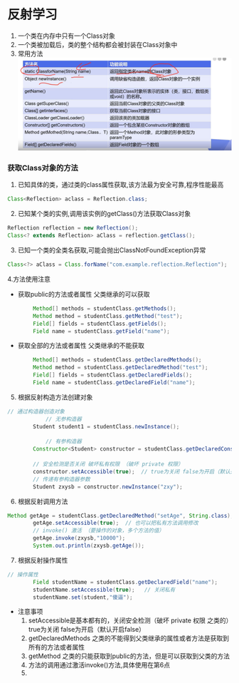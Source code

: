 # 反射学习

1. 一个类在内存中只有一个Class对象
2. 一个类被加载后，类的整个结构都会被封装在Class对象中
3. 常用方法
![img.png](img.png)

### 获取Class对象的方法

1. 已知具体的类，通过类的class属性获取,该方法最为安全可靠,程序性能最高

```java
Class<Reflection> aclass = Reflection.class;
```
2. 已知某个类的实例,调用该实例的getClass()方法获取Class对象
```java
Reflection reflection = new Reflection();
Class<? extends Reflection> aClass = reflection.getClass();
```
3. 已知一个类的全类名获取,可能会抛出ClassNotFoundException异常
```java
Class<?> aClass = Class.forName("com.example.reflection.Reflection");
```
4.方法使用注意
+ 获取public的方法或者属性 父类继承的可以获取
```java
        Method[] methods = studentClass.getMethods();
        Method method = studentClass.getMethod("test");
        Field[] fields = studentClass.getFields();
        Field name = studentClass.getField("name");
```
+ 获取全部的方法或者属性 父类继承的不能获取
```java
        Method[] methods = studentClass.getDeclaredMethods();
        Method method = studentClass.getDeclaredMethod("test");
        Field[] fields = studentClass.getDeclaredFields();
        Field name = studentClass.getDeclaredField("name");
```

5. 根据反射构造方法创建对象
```java
// 通过构造器创造对象
            // 无参构造器
        Student student1 = studentClass.newInstance();

            // 有参构造器
        Constructor<Student> constructor = studentClass.getDeclaredConstructor(String.class);

        // 安全检测是否关闭 破坏私有权限 （破坏 private 权限）
        constructor.setAccessible(true);  // true为关闭 false为开启（默认开启false）
        // 传递有参构造器参数
        Student zxysb = constructor.newInstance("zxy");
```
6. 根据反射调用方法
```java
Method getAge = studentClass.getDeclaredMethod("setAge", String.class);
        getAge.setAccessible(true);  // 也可以把私有方法调用修改        
        // invoke() 激活 （要操作的对象，多个方法的值）
        getAge.invoke(zxysb,"10000");
        System.out.println(zxysb.getAge());
```
7. 根据反射操作属性
```java
// 操作属性
        Field studentName = studentClass.getDeclaredField("name");
        studentName.setAccessible(true);   // 关闭私有
        studentName.set(student,"傻逼");
```

* 注意事项
    1. setAccessible是基本都有的，关闭安全检测（破坏 private 权限 之类的）true为关闭 false为开启（默认开启false）
    2. getDeclaredMethods 之类的不能得到父类继承的属性或者方法是获取到所有的方法或者属性
    3. getMethod 之类的只能获取到public的方法，但是可以获取到父类的方法
    4. 方法的调用通过激活invoke()方法,具体使用在第6点
    5. 